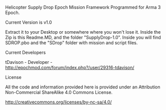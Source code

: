 Helicopter Supply Drop Epoch Mission Framework
Programmed for Arma 3 Epoch.

Current Version is v1.0

Extract it to your Desktop or somewhere where you won't lose it. Inside the Zip is this Readme.MD, and the folder "SupplyDrop-1.0". Inside you will find SDROP.pbo and the "SDrop" folder with mission and script files.



Current Developers

tDavison - Developer - http://epochmod.com/forum/index.php?/user/29316-tdavison/

License

All the code and information provided here is provided under an Attribution Non-Commercial ShareAlike 4.0 Commons License.

http://creativecommons.org/licenses/by-nc-sa/4.0/
